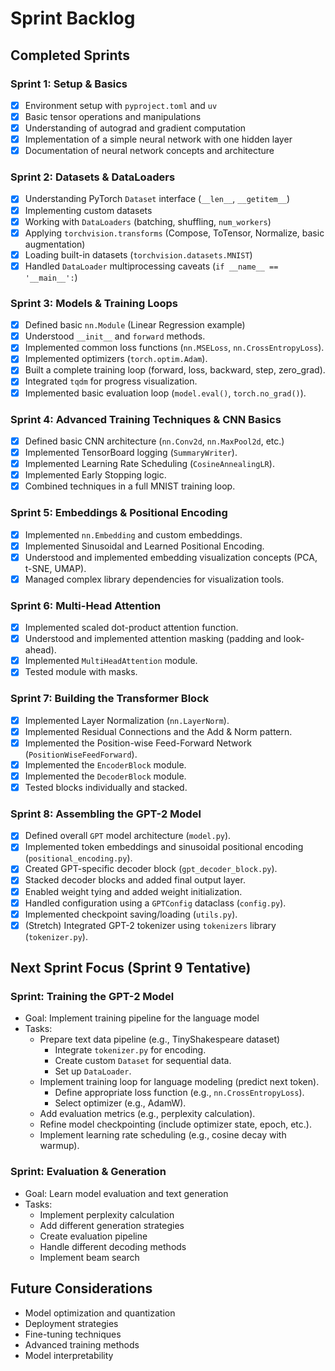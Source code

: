# Sprint Backlog

## Completed Sprints

### Sprint 1: Setup & Basics

- [x] Environment setup with `pyproject.toml` and `uv`
- [x] Basic tensor operations and manipulations
- [x] Understanding of autograd and gradient computation
- [x] Implementation of a simple neural network with one hidden layer
- [x] Documentation of neural network concepts and architecture

### Sprint 2: Datasets & DataLoaders

- [x] Understanding PyTorch `Dataset` interface (`__len__`, `__getitem__`)
- [x] Implementing custom datasets
- [x] Working with `DataLoaders` (batching, shuffling, `num_workers`)
- [x] Applying `torchvision.transforms` (Compose, ToTensor, Normalize, basic augmentation)
- [x] Loading built-in datasets (`torchvision.datasets.MNIST`)
- [x] Handled `DataLoader` multiprocessing caveats (`if __name__ == '__main__':`)

### Sprint 3: Models & Training Loops

- [x] Defined basic `nn.Module` (Linear Regression example)
- [x] Understood `__init__` and `forward` methods.
- [x] Implemented common loss functions (`nn.MSELoss`, `nn.CrossEntropyLoss`).
- [x] Implemented optimizers (`torch.optim.Adam`).
- [x] Built a complete training loop (forward, loss, backward, step, zero_grad).
- [x] Integrated `tqdm` for progress visualization.
- [x] Implemented basic evaluation loop (`model.eval()`, `torch.no_grad()`).

### Sprint 4: Advanced Training Techniques & CNN Basics

- [x] Defined basic CNN architecture (`nn.Conv2d`, `nn.MaxPool2d`, etc.)
- [x] Implemented TensorBoard logging (`SummaryWriter`).
- [x] Implemented Learning Rate Scheduling (`CosineAnnealingLR`).
- [x] Implemented Early Stopping logic.
- [x] Combined techniques in a full MNIST training loop.

### Sprint 5: Embeddings & Positional Encoding

- [x] Implemented `nn.Embedding` and custom embeddings.
- [x] Implemented Sinusoidal and Learned Positional Encoding.
- [x] Understood and implemented embedding visualization concepts (PCA, t-SNE, UMAP).
- [x] Managed complex library dependencies for visualization tools.

### Sprint 6: Multi-Head Attention

- [x] Implemented scaled dot-product attention function.
- [x] Understood and implemented attention masking (padding and look-ahead).
- [x] Implemented `MultiHeadAttention` module.
- [x] Tested module with masks.

### Sprint 7: Building the Transformer Block

- [x] Implemented Layer Normalization (`nn.LayerNorm`).
- [x] Implemented Residual Connections and the Add & Norm pattern.
- [x] Implemented the Position-wise Feed-Forward Network (`PositionWiseFeedForward`).
- [x] Implemented the `EncoderBlock` module.
- [x] Implemented the `DecoderBlock` module.
- [x] Tested blocks individually and stacked.

### Sprint 8: Assembling the GPT-2 Model

- [x] Defined overall `GPT` model architecture (`model.py`).
- [x] Implemented token embeddings and sinusoidal positional encoding (`positional_encoding.py`).
- [x] Created GPT-specific decoder block (`gpt_decoder_block.py`).
- [x] Stacked decoder blocks and added final output layer.
- [x] Enabled weight tying and added weight initialization.
- [x] Handled configuration using a `GPTConfig` dataclass (`config.py`).
- [x] Implemented checkpoint saving/loading (`utils.py`).
- [x] (Stretch) Integrated GPT-2 tokenizer using `tokenizers` library (`tokenizer.py`).

## Next Sprint Focus (Sprint 9 Tentative)

### Sprint: Training the GPT-2 Model

- Goal: Implement training pipeline for the language model
- Tasks:
  - Prepare text data pipeline (e.g., TinyShakespeare dataset)
    - Integrate `tokenizer.py` for encoding.
    - Create custom `Dataset` for sequential data.
    - Set up `DataLoader`.
  - Implement training loop for language modeling (predict next token).
    - Define appropriate loss function (e.g., `nn.CrossEntropyLoss`).
    - Select optimizer (e.g., AdamW).
  - Add evaluation metrics (e.g., perplexity calculation).
  - Refine model checkpointing (include optimizer state, epoch, etc.).
  - Implement learning rate scheduling (e.g., cosine decay with warmup).

### Sprint: Evaluation & Generation

- Goal: Learn model evaluation and text generation
- Tasks:
  - Implement perplexity calculation
  - Add different generation strategies
  - Create evaluation pipeline
  - Handle different decoding methods
  - Implement beam search

## Future Considerations

- Model optimization and quantization
- Deployment strategies
- Fine-tuning techniques
- Advanced training methods
- Model interpretability
